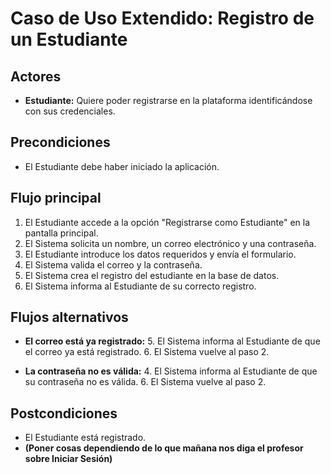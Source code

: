 # Caso de Uso Extendido: Registro de un Estudiante

## Actores

- **Estudiante:** Quiere poder registrarse en la plataforma identificándose con sus credenciales. 

## Precondiciones

- El Estudiante debe haber iniciado la aplicación.

## Flujo principal

1. El Estudiante accede a la opción "Registrarse como Estudiante" en la pantalla principal.
2. El Sistema solicita un nombre, un correo electrónico y una contraseña.
3. El Estudiante introduce los datos requeridos y envía el formulario.
4. El Sistema valida el correo y la contraseña.
5. El Sistema crea el registro del estudiante en la base de datos.
6. El Sistema informa al Estudiante de su correcto registro. 


## Flujos alternativos

- **El correo está ya registrado:**
  5. El Sistema informa al Estudiante de que el correo ya está registrado.
  6. El Sistema vuelve al paso 2.

- **La contraseña no es válida:**
  4. El Sistema informa al Estudiante de que su contraseña no es válida.
  6. El Sistema vuelve al paso 2.

## Postcondiciones

- El Estudiante está registrado.
- **(Poner cosas dependiendo de lo que mañana nos diga el profesor sobre Iniciar Sesión)**

